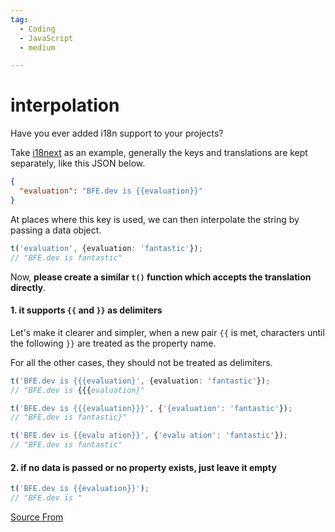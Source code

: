 ```yaml
---
tag:
  - Coding
  - JavaScript
  - medium

---
```

  
# interpolation

Have you ever added i18n support to your projects?

Take [i18next](https://www.i18next.com/) as an example, generally the keys and translations are kept separately, like this JSON below.

```json
{
  "evaluation": "BFE.dev is {{evaluation}}"
}
```

At places where this key is used, we can then interpolate the string by passing a data object.

```ts
t('evaluation', {evaluation: 'fantastic'});
// "BFE.dev is fantastic"
```

Now, **please create a similar `t()` function which accepts the translation directly**.

#### 1\. it supports `{{` and `}}` as delimiters

Let's make it clearer and simpler, when a new pair `{{` is met, characters until the following `}}` are treated as the property name.

For all the other cases, they should not be treated as delimiters.

```ts
t('BFE.dev is {{{evaluation}', {evaluation: 'fantastic'});
// "BFE.dev is {{{evaluation}"

t('BFE.dev is {{{evaluation}}}', {'{evaluation': 'fantastic'});
// "BFE.dev is fantastic}"

t('BFE.dev is {{evalu ation}}', {'evalu ation': 'fantastic'});
// "BFE.dev is fantastic"
```

#### 2\. if no data is passed or no property exists, just leave it empty

```ts
t('BFE.dev is {{evaluation}}');
// "BFE.dev is "
```


[Source From](https://bigfrontend.dev/problem/interpolation)

  